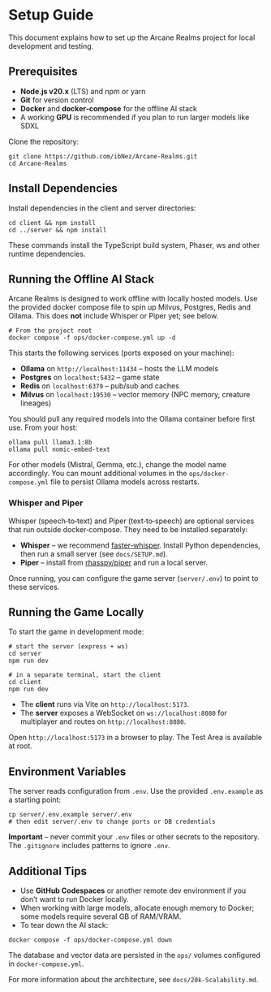 # Setup Guide

This document explains how to set up the Arcane Realms project for local development and testing.

## Prerequisites

- **Node.js v20.x** (LTS) and npm or yarn  
- **Git** for version control  
- **Docker** and **docker‑compose** for the offline AI stack  
- A working **GPU** is recommended if you plan to run larger models like SDXL

Clone the repository:

```
git clone https://github.com/ibNez/Arcane-Realms.git
cd Arcane-Realms
```

## Install Dependencies

Install dependencies in the client and server directories:

```
cd client && npm install
cd ../server && npm install
```

These commands install the TypeScript build system, Phaser, ws and other runtime dependencies.

## Running the Offline AI Stack

Arcane Realms is designed to work offline with locally hosted models. Use the provided docker compose file to spin up Milvus, Postgres, Redis and Ollama. This does **not** include Whisper or Piper yet; see below.

```
# From the project root
docker compose -f ops/docker-compose.yml up -d
```

This starts the following services (ports exposed on your machine):

- **Ollama** on `http://localhost:11434` – hosts the LLM models  
- **Postgres** on `localhost:5432` – game state  
- **Redis** on `localhost:6379` – pub/sub and caches  
- **Milvus** on `localhost:19530` – vector memory (NPC memory, creature lineages)  

You should pull any required models into the Ollama container before first use. From your host:

```
ollama pull llama3.1:8b
ollama pull nomic-embed-text
```

For other models (Mistral, Gemma, etc.), change the model name accordingly. You can mount additional volumes in the `ops/docker-compose.yml` file to persist Ollama models across restarts.

### Whisper and Piper

Whisper (speech‑to‑text) and Piper (text‑to‑speech) are optional services that run outside docker‑compose. They need to be installed separately:

- **Whisper** – we recommend [faster‑whisper](https://github.com/guillaumekln/faster-whisper). Install Python dependencies, then run a small server (see `docs/SETUP.md`).
- **Piper** – install from [rhasspy/piper](https://github.com/rhasspy/piper) and run a local server.

Once running, you can configure the game server (`server/.env`) to point to these services.

## Running the Game Locally

To start the game in development mode:

```
# start the server (express + ws)
cd server
npm run dev

# in a separate terminal, start the client
cd client
npm run dev
```

- The **client** runs via Vite on `http://localhost:5173`.
- The **server** exposes a WebSocket on `ws://localhost:8080` for multiplayer and routes on `http://localhost:8080`.

Open `http://localhost:5173` in a browser to play. The Test Area is available at root.

## Environment Variables

The server reads configuration from `.env`. Use the provided `.env.example` as a starting point:

```
cp server/.env.example server/.env
# then edit server/.env to change ports or DB credentials
```

**Important** – never commit your `.env` files or other secrets to the repository. The `.gitignore` includes patterns to ignore `.env`.

## Additional Tips

- Use **GitHub Codespaces** or another remote dev environment if you don’t want to run Docker locally.  
- When working with large models, allocate enough memory to Docker; some models require several GB of RAM/VRAM.  
- To tear down the AI stack:

```
docker compose -f ops/docker-compose.yml down
```

The database and vector data are persisted in the `ops/` volumes configured in `docker-compose.yml`.

For more information about the architecture, see `docs/20k-Scalability.md`.
